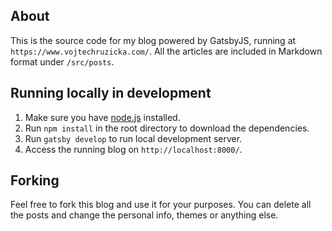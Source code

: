 ## About
This is the source code for my blog powered by GatsbyJS, running at `https://www.vojtechruzicka.com/`. All the articles are included in Markdown format under `/src/posts`.

## Running locally in development
1. Make sure you have [node.js](https://nodejs.org/en/) installed.
2. Run `npm install` in the root directory to download the dependencies.
3. Run `gatsby develop` to run local development server.
4. Access the running blog on `http://localhost:8000/`.

## Forking
Feel free to fork this blog and use it for your purposes. You can delete all the posts and change the personal info, themes or anything else.
